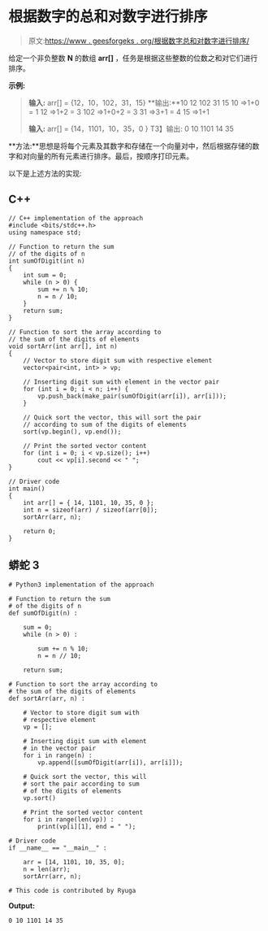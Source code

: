 # 根据数字的总和对数字进行排序

> 原文:[https://www . geesforgeks . org/根据数字总和对数字进行排序/](https://www.geeksforgeeks.org/sort-the-numbers-according-to-their-sum-of-digits/)

给定一个非负整数 **N** 的数组 **arr[]** ，任务是根据这些整数的位数之和对它们进行排序。

**示例:**

> **输入:** arr[] = {12，10，102，31，15}
> **输出:**10 12 102 31 15
> 10 =>1+0 = 1
> 12 =>1+2 = 3
> 102 =>1+0+2 = 3
> 31 =>3+1 = 4
> 15 =>1+1
> 
> **输入:** arr[] = {14，1101，10，35，0 }
> T3】输出: 0 10 1101 14 35

**方法:**思想是将每个元素及其数字和存储在一个向量对中，然后根据存储的数字和对向量的所有元素进行排序。最后，按顺序打印元素。

以下是上述方法的实现:

## C++

```
// C++ implementation of the approach
#include <bits/stdc++.h>
using namespace std;

// Function to return the sum
// of the digits of n
int sumOfDigit(int n)
{
    int sum = 0;
    while (n > 0) {
        sum += n % 10;
        n = n / 10;
    }
    return sum;
}

// Function to sort the array according to
// the sum of the digits of elements
void sortArr(int arr[], int n)
{
    // Vector to store digit sum with respective element
    vector<pair<int, int> > vp;

    // Inserting digit sum with element in the vector pair
    for (int i = 0; i < n; i++) {
        vp.push_back(make_pair(sumOfDigit(arr[i]), arr[i]));
    }

    // Quick sort the vector, this will sort the pair
    // according to sum of the digits of elements
    sort(vp.begin(), vp.end());

    // Print the sorted vector content
    for (int i = 0; i < vp.size(); i++)
        cout << vp[i].second << " ";
}

// Driver code
int main()
{
    int arr[] = { 14, 1101, 10, 35, 0 };
    int n = sizeof(arr) / sizeof(arr[0]);
    sortArr(arr, n);

    return 0;
}
```

## 蟒蛇 3

```
# Python3 implementation of the approach 

# Function to return the sum 
# of the digits of n 
def sumOfDigit(n) : 

    sum = 0; 
    while (n > 0) :

        sum += n % 10; 
        n = n // 10; 

    return sum; 

# Function to sort the array according to 
# the sum of the digits of elements 
def sortArr(arr, n) :

    # Vector to store digit sum with 
    # respective element 
    vp = []; 

    # Inserting digit sum with element
    # in the vector pair 
    for i in range(n) :
        vp.append([sumOfDigit(arr[i]), arr[i]]); 

    # Quick sort the vector, this will 
    # sort the pair according to sum 
    # of the digits of elements 
    vp.sort()

    # Print the sorted vector content 
    for i in range(len(vp)) :
        print(vp[i][1], end = " "); 

# Driver code 
if __name__ == "__main__" : 

    arr = [14, 1101, 10, 35, 0]; 
    n = len(arr);
    sortArr(arr, n); 

# This code is contributed by Ryuga
```

**Output:**

```
0 10 1101 14 35

```